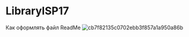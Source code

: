 # LibraryISP17
Как оформлять файл ReadMe
![cb7f82135c0702ebb3f857a1a950a86b](https://user-images.githubusercontent.com/56836526/154621876-b37490a2-9972-401d-bb04-54f3df111fab.png)
